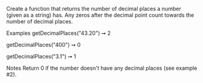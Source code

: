 Create a function that returns the number of decimal places a number (given as a string) has. Any zeros after the decimal point count towards the number of decimal places.

Examples
getDecimalPlaces("43.20") ➞ 2

getDecimalPlaces("400") ➞ 0

getDecimalPlaces("3.1") ➞ 1

Notes
Return 0 if the number doesn't have any decimal places (see example #2).
